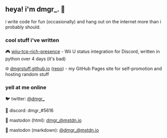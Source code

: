 ## heya! i'm dmgr_. 👋

i write code for fun (occasionally) and hang out on the internet more than i probably should.

### cool stuff i've written

🎮 [wiiu-tcp-rich-presence](https://github.com/dmgrstuff/wiiu-tcp-rich-presence) - Wii U status integration for Discord, written in python over 4 days (it's bad)

🌐 [dmgrstuff.github.io](https://dmgrstuff.github.io) ([repo](https://github.com/dmgrstuff/dmgrstuff.github.io)) - my GitHub Pages site for self-promotion and hosting random stuff

### yell at me online

🐦 twitter: [@dmgr_](https://twitter.com/dmgr_)

💬 discord: dmgr_#5616

🐘 mastodon (html): <a rel="me" href="https://mstdn.io/@dmgr_">dmgr_@mstdn.io</a>

🐘 mastodon (markdown): [@dmgr_@mstdn.io](https://mstdn.io/@dmgr_)
